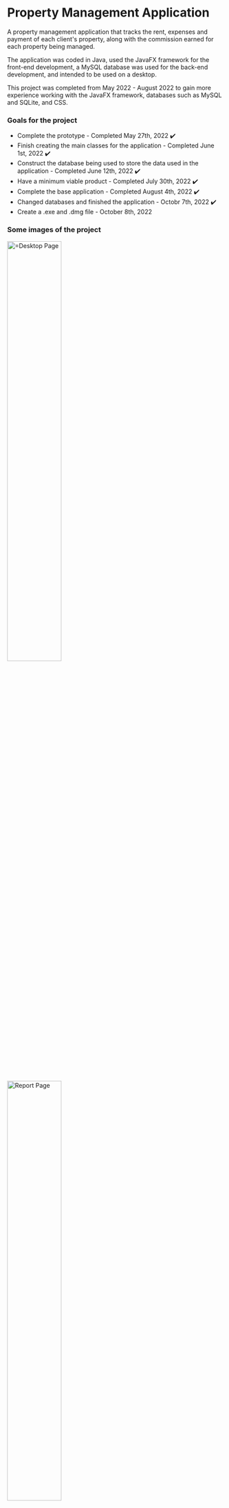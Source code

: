 # Property Management Application

A property management application that tracks the rent, expenses and payment of each client's property, along with the commission earned for each property being managed.

The application was coded in Java, used the JavaFX framework for the front-end development, a MySQL database was used for the back-end development, and intended to be used on a desktop.

This project was completed from May 2022 - August 2022 to gain more experience working with the JavaFX framework, databases such as MySQL and SQLite, and CSS.

### Goals for the project

- Complete the prototype - Completed May 27th, 2022 ✔️
- Finish creating the main classes for the application - Completed June 1st, 2022 ✔️
- Construct the database being used to store the data used in the application - Completed June 12th, 2022 ✔️
- Have a minimum viable product - Completed July 30th, 2022 ✔️
- Complete the base application - Completed August 4th, 2022 ✔️
- Changed databases and finished the application - Octobr 7th, 2022 ✔️
- Create a .exe and .dmg file - October 8th, 2022

### Some images of the project

<img width="50%" alt="=Desktop Page" src="https://user-images.githubusercontent.com/92893114/194615929-1aa55dba-613e-4e63-872f-7c21b2c113bb.png">

<img width="50%" alt="Report Page" src="https://user-images.githubusercontent.com/92893114/194616493-7b5548ea-be99-4510-beb4-c31fc1ab7558.png">

<img width="50%" alt="Add Dialog" src="https://user-images.githubusercontent.com/92893114/194616511-c677058e-e352-4445-8698-5ae04a38ef8c.png">

## Short demonstration of the project

https://user-images.githubusercontent.com/92893114/194616920-df10af2d-c7c4-4625-8cf7-dea4fcf01b7d.mov

### Future plans

The repository will continue to be updated, as the application will be updated periodically.
